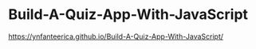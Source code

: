 # Build-A-Quiz-App-With-JavaScript

https://ynfanteerica.github.io/Build-A-Quiz-App-With-JavaScript/

